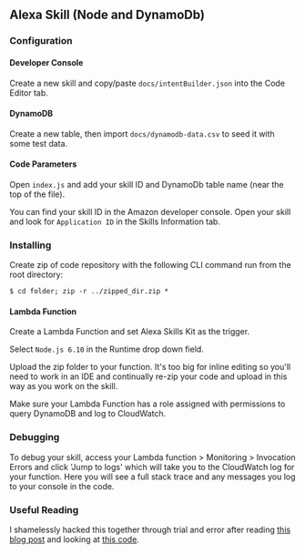 ## Alexa Skill (Node and DynamoDb)

### Configuration

#### Developer Console

Create a new skill and copy/paste ```docs/intentBuilder.json``` into the Code Editor tab.


#### DynamoDB

Create a new table, then import ```docs/dynamodb-data.csv``` to seed it with some test data.


#### Code Parameters

Open ```index.js``` and add your skill ID and DynamoDb table name (near the top of the file).

You can find your skill ID in the Amazon developer console. Open your skill and look for ```Application ID``` in the Skills Information tab.

### Installing

Create zip of code repository with the following CLI command run from the root directory:

```
$ cd folder; zip -r ../zipped_dir.zip *
```

#### Lambda Function

Create a Lambda Function and set Alexa Skills Kit as the trigger.  

Select ```Node.js 6.10``` in the Runtime drop down field.

Upload the zip folder to your function. It's too big for inline editing so you'll need to work in an IDE and continually re-zip your code and upload in this way as you work on the skill.

Make sure your Lambda Function has a role assigned with permissions to query DynamoDB and log to CloudWatch.

### Debugging

To debug your skill, access your Lambda function > Monitoring > Invocation Errors and click 'Jump to logs' which will take you to the CloudWatch log for your function. Here you will see a full stack trace and any messages you log to your console in the code.

### Useful Reading

I shamelessly hacked this together through trial and error after reading [this blog post](https://codeburst.io/how-to-create-an-alexa-skill-with-node-js-and-dynamodb-3c9d5e9661) and looking at [this code](https://github.com/alexa/alexa-cookbook/blob/master/aws/Amazon-DynamoDB/read/src/index.js).